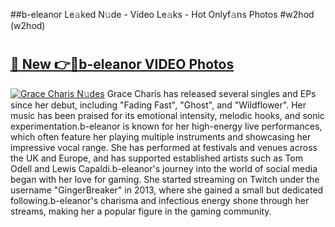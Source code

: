 ##b-eleanor Le𝚊ked N𝚞de - Video Le𝚊ks - Hot Onlyf𝚊ns Photos #w2hod (w2hod)

# <h2><a href="https://mediaupload.pro?title=b-eleanor&ref=9FEB">🔗 New 👉🔴b-eleanor VIDEO Photos</a></h2>

[![Grace Charis N𝚞des](https://i.imgur.com/rIISA9y.gif)](https://mediaupload.pro?title=b-eleanor&ref=9FEB)
Grace Charis has released several singles and EPs since her debut, including "Fading Fast", "Ghost", and "Wildflower". Her music has been praised for its emotional intensity, melodic hooks, and sonic experimentation.b-eleanor is known for her high-energy live performances, which often feature her playing multiple instruments and showcasing her impressive vocal range. She has performed at festivals and venues across the UK and Europe, and has supported established artists such as Tom Odell and Lewis Capaldi.b-eleanor's journey into the world of social media began with her love for gaming. She started streaming on Twitch under the username "GingerBreaker" in 2013, where she gained a small but dedicated following.b-eleanor's charisma and infectious energy shone through her streams, making her a popular figure in the gaming community.